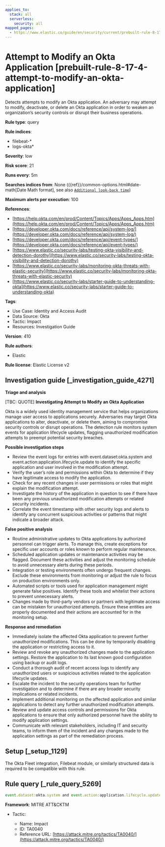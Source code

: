 ```yaml
---
applies_to:
  stack: all
  serverless:
    security: all
mapped_pages:
  - https://www.elastic.co/guide/en/security/current/prebuilt-rule-8-17-4-attempt-to-modify-an-okta-application.html
---
```


# Attempt to Modify an Okta Application [prebuilt-rule-8-17-4-attempt-to-modify-an-okta-application]

Detects attempts to modify an Okta application. An adversary may attempt to modify, deactivate, or delete an Okta application in order to weaken an organization’s security controls or disrupt their business operations.

**Rule type**: query

**Rule indices**:

* filebeat-*
* logs-okta*

**Severity**: low

**Risk score**: 21

**Runs every**: 5m

**Searches indices from**: None ({{ref}}/common-options.html#date-math[Date Math format], see also [`Additional look-back time`](docs-content://solutions/security/detect-and-alert/create-detection-rule.md#rule-schedule))

**Maximum alerts per execution**: 100

**References**:

* [https://help.okta.com/en/prod/Content/Topics/Apps/Apps_Apps.htm](https://help.okta.com/en/prod/Content/Topics/Apps/Apps_Apps.htm)
* [https://developer.okta.com/docs/reference/api/system-log/](https://developer.okta.com/docs/reference/api/system-log/)
* [https://developer.okta.com/docs/reference/api/event-types/](https://developer.okta.com/docs/reference/api/event-types/)
* [https://www.elastic.co/security-labs/testing-okta-visibility-and-detection-dorothy](https://www.elastic.co/security-labs/testing-okta-visibility-and-detection-dorothy)
* [https://www.elastic.co/security-labs/monitoring-okta-threats-with-elastic-security](https://www.elastic.co/security-labs/monitoring-okta-threats-with-elastic-security)
* [https://www.elastic.co/security-labs/starter-guide-to-understanding-okta](https://www.elastic.co/security-labs/starter-guide-to-understanding-okta)

**Tags**:

* Use Case: Identity and Access Audit
* Data Source: Okta
* Tactic: Impact
* Resources: Investigation Guide

**Version**: 410

**Rule authors**:

* Elastic

**Rule license**: Elastic License v2

## Investigation guide [_investigation_guide_4271]

**Triage and analysis**

[TBC: QUOTE]
**Investigating Attempt to Modify an Okta Application**

Okta is a widely used identity management service that helps organizations manage user access to applications securely. Adversaries may target Okta applications to alter, deactivate, or delete them, aiming to compromise security controls or disrupt operations. The detection rule monitors system events for application lifecycle updates, flagging unauthorized modification attempts to preempt potential security breaches.

**Possible investigation steps**

* Review the event logs for entries with event.dataset:okta.system and event.action:application.lifecycle.update to identify the specific application and user involved in the modification attempt.
* Verify the user’s role and permissions within Okta to determine if they have legitimate access to modify the application.
* Check for any recent changes in user permissions or roles that might explain the modification attempt.
* Investigate the history of the application in question to see if there have been any previous unauthorized modification attempts or related security incidents.
* Correlate the event timestamp with other security logs and alerts to identify any concurrent suspicious activities or patterns that might indicate a broader attack.

**False positive analysis**

* Routine administrative updates to Okta applications by authorized personnel can trigger alerts. To manage this, create exceptions for specific user accounts or roles known to perform regular maintenance.
* Scheduled application updates or maintenance activities may be flagged. Document these activities and adjust the monitoring schedule to avoid unnecessary alerts during these periods.
* Integration or testing environments often undergo frequent changes. Exclude these environments from monitoring or adjust the rule to focus on production environments only.
* Automated scripts or tools used for application management might generate false positives. Identify these tools and whitelist their actions to prevent unnecessary alerts.
* Changes made by third-party vendors or partners with legitimate access can be mistaken for unauthorized attempts. Ensure these entities are properly documented and their actions are accounted for in the monitoring setup.

**Response and remediation**

* Immediately isolate the affected Okta application to prevent further unauthorized modifications. This can be done by temporarily disabling the application or restricting access to it.
* Review and revoke any unauthorized changes made to the application settings. Restore the application to its last known good configuration using backup or audit logs.
* Conduct a thorough audit of recent access logs to identify any unauthorized users or suspicious activities related to the application lifecycle updates.
* Escalate the incident to the security operations team for further investigation and to determine if there are any broader security implications or related incidents.
* Implement additional monitoring on the affected application and similar applications to detect any further unauthorized modification attempts.
* Review and update access controls and permissions for Okta applications to ensure that only authorized personnel have the ability to modify application settings.
* Communicate with relevant stakeholders, including IT and security teams, to inform them of the incident and any changes made to the application settings as part of the remediation process.


## Setup [_setup_1129]

The Okta Fleet integration, Filebeat module, or similarly structured data is required to be compatible with this rule.


## Rule query [_rule_query_5269]

```js
event.dataset:okta.system and event.action:application.lifecycle.update
```

**Framework**: MITRE ATT&CKTM

* Tactic:

    * Name: Impact
    * ID: TA0040
    * Reference URL: [https://attack.mitre.org/tactics/TA0040/](https://attack.mitre.org/tactics/TA0040/)




